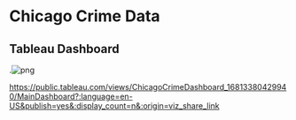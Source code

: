 # Chicago Crime Data
 
## Tableau Dashboard

.![png](./Chicago%Crime%Data%Dashboard.png)

https://public.tableau.com/views/ChicagoCrimeDashboard_16813380429940/MainDashboard?:language=en-US&publish=yes&:display_count=n&:origin=viz_share_link